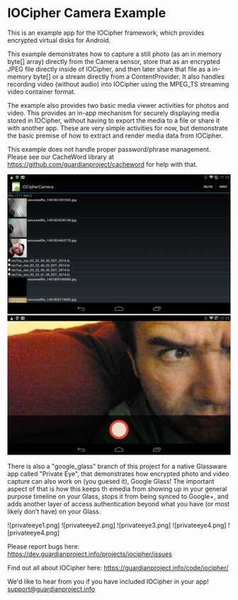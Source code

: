 
IOCipher Camera Example
================

This is an example app for the IOCipher framework, which provides encrypted virtual disks for Android. 

This example demonstrates how to capture a still photo (as an in memory byte[] array) directly from the Camera sensor, store that as an encrypted JPEG file directly inside of IOCipher, and then later share that file as a in-memory byte[] or a stream directly from a ContentProvider. It also handles recording video (without audio) into IOCipher using the MPEG_TS streaming video container format.

The example also provides two basic media viewer activities for photos and video. This provides an in-app mechanism for securely displaying media stored in IOCipher, without having to export the media to a file or share it with another app. These are very simple activities for now, but demonstrate the basic premise of how to extract and render media data from IOCipher. 

This example does not handle proper password/phrase management. Please see our CacheWord library at https://github.com/guardianproject/cacheword for help with that.

![Screenshot 1](screenshot1.png)
![Screenshot 2](screenshot2.png)

There is also a "google_glass" branch of this project for a native Glassware app called "Private Eye", that demonstrates how encrypted photo and video capture can also work on (you guesed it), Google Glass! The important aspect of that is how this keeps th emedia from showing up in your general purpose timeline on your Glass, stops it from being synced to Google+, and adds another layer of access authentication beyond what you have (or most likely don't have) on your Glass.

![privateeye1.png] ![privateeye2.png] ![privateeye3.png] ![privateeye4.png] ![privateeye4.png]


Please report bugs here:
https://dev.guardianproject.info/projects/iocipher/issues

Find out all about IOCipher here:
https://guardianproject.info/code/iocipher/

We'd like to hear from you if you have included IOCipher in your app!
support@guardianproject.info

